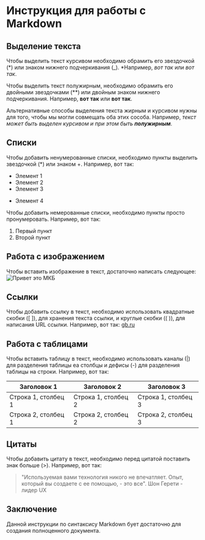 # Инструкция для работы с Markdown

## Выделение текста

Чтобы выделить текст курсивом необходимо обрамить его звездочкой (*) или знаком нижнего подчеркивания (_). *Например, *вот так* или _вот так_.

Чтобы выделить текст полужирным, необходимо обрамить его двойными звездочками (**) или двойным знаком нижнего подчеркивания. Например, **вот так** или __вот так__.

Альтернативные способы выделения текста жирным и курсивом нужны для того, чтобы мы могли совмещать оба этих сособа. Например, _текст может быть выделен курсивом и при этом быть **полужирным**_.

## Списки

Чтобы добавить ненумерованные списки, необходимо пункты выделить звездочкой (*) или знаком +.
Например, вот так:
* Элемент 1
* Элемент 2
* Элемент 3
+ Элемент 4

Чтобы добавить немерованные списки, необходимо пункты просто пронумеровать.
Например, вот так:
1. Первый пункт
2. Второй пункт

## Работа с изображением

Чтобы вставить изображение в текст, достаточно написать следующее:
![Привет это МКБ](MKB.png)

## Сcылки

Чтобы добавить ссылку в текст, необходимо использовать квадратные скобки ([ ]), для хранения текста ссылки, и круглые скобки (( )), для написания URL ссылки.
Например, вот так:
[gb.ru](https://gb.ru)

## Работа с таблицами

Чтобы вставить таблицу в текст, необходимо использовать каналы (|) для разделения таблицы еа столбцы и дефисы (-) для разделения таблицы на строки.
Например, вот так:

| Заголовок 1 | Заголовок 2 | Заголовок 3 |
|----------|----------|----------|
| Строка 1, столбец 1 | Строка 1, столбец 2 | Строка 1, столбец 3 |
| Строка 2, столбец 1 | Строка 2, столбец 2 | Строка 2, столбец 3 |

## Цитаты

Чтобы добавить цитату в текст, необходимо перед цитатой поставить знак больше (>). 
Например, вот так:

>"Используемая вами технология никого не впечатляет. Опыт, который вы создаете с ее помощью, - это все".
>Шон Герети - лидер UX

## Заключение

Данной инструкции по синтаксису Markdown бует достаточно для создания полноценного документа. 